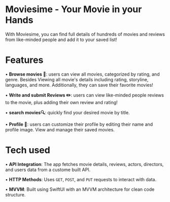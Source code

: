 # **Moviesime -  Your Movie in your Hands**

With Moviesime, you can find full details of hundreds of movies and reviews from like-minded people and add it to your saved list!


# **Features**
• **Browse movies 🎥**: users can view all movies, categorized by rating, and genre. Besides Viewing all movie's details including rating, storyline, languages, and more. Additionally, they can save their favorite movies!

• **Write and submit Reviews ✏️**: users can view like-minded people reviews to the movie, plus adding their own review and rating!

• **search movies🔍**: quickly find your desired movie by title.

• **Profile 👤**: users can customize their profile by editing their name and profile image. View and manage their saved movies.

# **Tech used**
• **API Integration**: The app fetches movie details, reviews, actors, directors, and users data from a custome built API.

• **HTTP Methods**: Uses `GET`, `POST`, and `PUT` requests to interact with data.

• **MVVM**: Built using SwiftUI with an MVVM architecture for clean code structure. 
